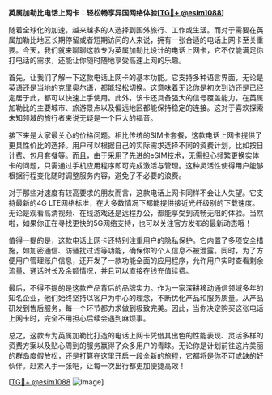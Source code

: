 **英属加勒比电话上网卡：轻松畅享异国网络体验[[TG💪+ @esim1088](https://t.me/s/esim1088)]**

随着全球化的加速，越来越多的人选择到国外旅行、工作或生活。而对于需要在英属加勒比地区长期停留或者短期访问的人来说，拥有一张合适的电话上网卡至关重要。今天，我们就来聊聊这款专为英属加勒比设计的电话上网卡，它不仅能满足你打电话的需求，还能让你随时随地享受高速上网的乐趣。

首先，让我们了解一下这款电话上网卡的基本功能。它支持多种语言界面，无论是英语还是当地的克里奥尔语，都能轻松切换。这意味着无论你是初次到访还是已经定居于此，都可以快速上手使用。此外，该卡还具备强大的信号覆盖能力，在英属加勒比的主要城市、旅游景点以及偏远地区都能保持稳定的连接。这对于喜欢探索未知领域的旅行者来说无疑是一个巨大的福音。

接下来是大家最关心的价格问题。相比传统的SIM卡套餐，这款电话上网卡提供了更具性价比的选择。用户可以根据自己的实际需求选择不同的资费计划，比如按日计费、包月套餐等。而且，由于采用了先进的eSIM技术，无需担心频繁更换实体卡的问题，只需通过手机应用程序即可完成激活与管理。这种灵活性使得用户能够根据行程变化随时调整服务内容，避免了不必要的浪费。

对于那些对速度有较高要求的朋友而言，这款电话上网卡同样不会让人失望。它支持最新的4G LTE网络标准，在大多数情况下都能提供接近光纤级别的下载速度。无论是观看高清视频、在线游戏还是远程办公，都能享受到流畅无阻的体验。当然啦，如果你正在寻找更快的5G网络支持，也可以关注官方发布的最新动态哦！

值得一提的是，这款电话上网卡还特别注重用户的隐私保护。它内置了多项安全措施，如加密通信、防骚扰过滤等功能，确保你的个人信息不被泄露。同时，为了方便用户管理账户信息，还开发了一款功能全面的应用程序，允许用户实时查看剩余流量、通话时长及余额情况，并且可以直接在线充值续费。

最后，不得不提的是这款产品背后的品牌实力。作为一家深耕移动通信领域多年的知名企业，他们始终坚持以客户为中心的理念，不断优化产品和服务质量。从产品研发到售后服务，每一个环节都力求做到极致完美。因此，当你决定购买这张电话上网卡时，完全不用担心后续会遇到麻烦事。

总之，这款专为英属加勒比打造的电话上网卡凭借其出色的性能表现、灵活多样的资费方案以及贴心周到的服务赢得了众多用户的青睐。无论你是计划前往这片美丽的群岛度假放松，还是打算在这里开启一段全新的旅程，它都将是你不可或缺的好伙伴。赶紧入手一张吧，让每一次出行都更加便捷高效！

[[TG💪+ @esim1088](https://t.me/s/esim1088) ![Image](https://i.postimg.cc/4NQfJmqS/Snipaste-2025-05-13-00-14-12.png)]
